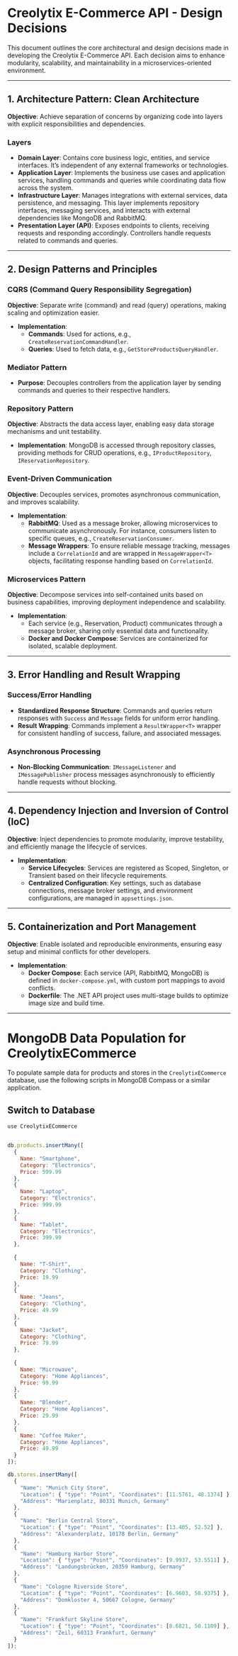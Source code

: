 # Creolytix E-Commerce API - Design Decisions

This document outlines the core architectural and design decisions made in developing the Creolytix E-Commerce API. Each decision aims to enhance modularity, scalability, and maintainability in a microservices-oriented environment.

---

## 1. Architecture Pattern: Clean Architecture

**Objective**: Achieve separation of concerns by organizing code into layers with explicit responsibilities and dependencies.

### Layers

- **Domain Layer**: Contains core business logic, entities, and service interfaces. It’s independent of any external frameworks or technologies.
- **Application Layer**: Implements the business use cases and application services, handling commands and queries while coordinating data flow across the system.
- **Infrastructure Layer**: Manages integrations with external services, data persistence, and messaging. This layer implements repository interfaces, messaging services, and interacts with external dependencies like MongoDB and RabbitMQ.
- **Presentation Layer (API)**: Exposes endpoints to clients, receiving requests and responding accordingly. Controllers handle requests related to commands and queries.

---

## 2. Design Patterns and Principles

### CQRS (Command Query Responsibility Segregation)

**Objective**: Separate write (command) and read (query) operations, making scaling and optimization easier.

- **Implementation**:
  - **Commands**: Used for actions, e.g., `CreateReservationCommandHandler`.
  - **Queries**: Used to fetch data, e.g., `GetStoreProductsQueryHandler`.

### Mediator Pattern

- **Purpose**: Decouples controllers from the application layer by sending commands and queries to their respective handlers.

### Repository Pattern

**Objective**: Abstracts the data access layer, enabling easy data storage mechanisms and unit testability.

- **Implementation**: MongoDB is accessed through repository classes, providing methods for CRUD operations, e.g., `IProductRepository`, `IReservationRepository`.

### Event-Driven Communication

**Objective**: Decouples services, promotes asynchronous communication, and improves scalability.

- **Implementation**:
  - **RabbitMQ**: Used as a message broker, allowing microservices to communicate asynchronously. For instance, consumers listen to specific queues, e.g., `CreateReservationConsumer`.
  - **Message Wrappers**: To ensure reliable message tracking, messages include a `CorrelationId` and are wrapped in `MessageWrapper<T>` objects, facilitating response handling based on `CorrelationId`.

### Microservices Pattern

**Objective**: Decompose services into self-contained units based on business capabilities, improving deployment independence and scalability.

- **Implementation**:
  - Each service (e.g., Reservation, Product) communicates through a message broker, sharing only essential data and functionality.
  - **Docker and Docker Compose**: Services are containerized for isolated, scalable deployment.

---

## 3. Error Handling and Result Wrapping

### Success/Error Handling

- **Standardized Response Structure**: Commands and queries return responses with `Success` and `Message` fields for uniform error handling.
- **Result Wrapping**: Commands implement a `ResultWrapper<T>` wrapper for consistent handling of success, failure, and associated messages.

### Asynchronous Processing

- **Non-Blocking Communication**: `IMessageListener` and `IMessagePublisher` process messages asynchronously to efficiently handle requests without blocking.

---

## 4. Dependency Injection and Inversion of Control (IoC)

**Objective**: Inject dependencies to promote modularity, improve testability, and efficiently manage the lifecycle of services.

- **Implementation**:
  - **Service Lifecycles**: Services are registered as Scoped, Singleton, or Transient based on their lifecycle requirements.
  - **Centralized Configuration**: Key settings, such as database connections, message broker settings, and environment configurations, are managed in `appsettings.json`.

---

## 5. Containerization and Port Management

**Objective**: Enable isolated and reproducible environments, ensuring easy setup and minimal conflicts for other developers.

- **Implementation**:
  - **Docker Compose**: Each service (API, RabbitMQ, MongoDB) is defined in `docker-compose.yml`, with custom port mappings to avoid conflicts.
  - **Dockerfile**: The .NET API project uses multi-stage builds to optimize image size and build time.

---

# MongoDB Data Population for CreolytixECommerce

To populate sample data for products and stores in the `CreolytixECommerce` database, use the following scripts in MongoDB Compass or a similar application.

## Switch to Database

```javascript
use CreolytixECommerce


db.products.insertMany([
  {
    Name: "Smartphone",
    Category: "Electronics",
    Price: 599.99
  },
  {
    Name: "Laptop",
    Category: "Electronics",
    Price: 999.99
  },
  {
    Name: "Tablet",
    Category: "Electronics",
    Price: 399.99
  },
  
  {
    Name: "T-Shirt",
    Category: "Clothing",
    Price: 19.99
  },
  {
    Name: "Jeans",
    Category: "Clothing",
    Price: 49.99
  },
  {
    Name: "Jacket",
    Category: "Clothing",
    Price: 79.99
  },
  
  {
    Name: "Microwave",
    Category: "Home Appliances",
    Price: 99.99
  },
  {
    Name: "Blender",
    Category: "Home Appliances",
    Price: 29.99
  },
  {
    Name: "Coffee Maker",
    Category: "Home Appliances",
    Price: 49.99
  }
]);

db.stores.insertMany([
  {
    "Name": "Munich City Store",
    "Location": { "type": "Point", "Coordinates": [11.5761, 48.1374] },
    "Address": "Marienplatz, 80331 Munich, Germany"
  },
  {
    "Name": "Berlin Central Store",
    "Location": { "type": "Point", "Coordinates": [13.405, 52.52] },
    "Address": "Alexanderplatz, 10178 Berlin, Germany"
  },
  {
    "Name": "Hamburg Harbor Store",
    "Location": { "type": "Point", "Coordinates": [9.9937, 53.5511] },
    "Address": "Landungsbrücken, 20359 Hamburg, Germany"
  },
  {
    "Name": "Cologne Riverside Store",
    "Location": { "type": "Point", "Coordinates": [6.9603, 50.9375] },
    "Address": "Domkloster 4, 50667 Cologne, Germany"
  },
  {
    "Name": "Frankfurt Skyline Store",
    "Location": { "type": "Point", "Coordinates": [8.6821, 50.1109] },
    "Address": "Zeil, 60313 Frankfurt, Germany"
  }
]);
```

